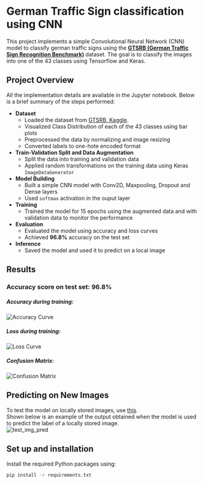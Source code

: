 # German Traffic Sign classification using CNN
This project implements a simple Convolutional Neural Network (CNN) model to classify german traffic signs using the [**GTSRB (German Traffic Sign Recognition Benchmark)**](https://www.kaggle.com/datasets/meowmeowmeowmeowmeow/gtsrb-german-traffic-sign/data) dataset. The goal is to classify the images into one of the 43 classes using Tensorflow and Keras.

## Project Overview
All the implementation details are available in the Jupyter notebook. Below is a brief summary of the steps performed:
* **Dataset**
  * Loaded the dataset from [GTSRB, Kaggle](https://www.kaggle.com/datasets/meowmeowmeowmeowmeow/gtsrb-german-traffic-sign/data).
  * Visualized Class Distribution of each of the 43 classes using bar plots
  * Preprocessed the data by normalizing and image resizing
  * Converted labels to one-hote encoded format
* **Train-Validation Split and Data Augmentation**
  * Split the data into training and validation data
  * Applied random transformations on the training data using Keras `ImageDataGenerator`
* **Model Building**
  * Built a simple CNN model with Conv2D, Maxpooling, Dropout and Dense layers
  * Used `softmax` activation in the ouput layer
* **Training**
  * Trained the model for 15 epochs using the augmented data and with validation data to monitor the performance
* **Evaluation**
  * Evaluated the model using accuracy and loss curves
  * Achieved **96.8%** accuracy on the test set
* **Inference**
  * Saved the model and used it to predict on a local image
 
## Results
### Accuracy score on test set: 96.8% 

##### Accuracy during training:
![Accuracy Curve](https://github.com/sejalmdn/TS-Recog/blob/main/accuracy.png)
<br>
##### Loss during training:
![Loss Curve](https://github.com/sejalmdn/TS-Recog/blob/main/loss.png)
<br>
##### Confusion Matrix:
![Confusion Matrix](https://github.com/sejalmdn/TS-Recog/blob/main/confusionMatrix.png)

## Predicting on New Images
To test the model on locally stored images, use [this](https://github.com/sejalmdn/TS-Recog/blob/main/Test_Model.ipynb). <br>
Shown below is an example of the output obtained when the model is used to predict the label of a locally stored image. <br>
![test_img_pred](https://github.com/sejalmdn/TS-Recog/blob/main/test_img_pred.png)

## Set up and installation
Install the required Python packages using:
```bash
pip install -r requirements.txt
